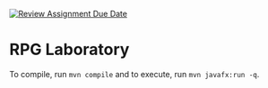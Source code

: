 [![Review Assignment Due Date](https://classroom.github.com/assets/deadline-readme-button-24ddc0f5d75046c5622901739e7c5dd533143b0c8e959d652212380cedb1ea36.svg)](https://classroom.github.com/a/D7hFx6hN)
# RPG Laboratory

To compile, run `mvn compile` and to execute, run `mvn javafx:run -q`.
